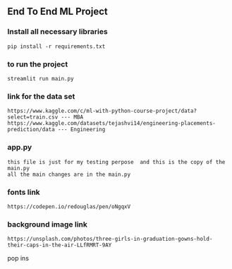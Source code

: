 ## End To End ML Project

### Install all necessary libraries
```
pip install -r requirements.txt
```

### to run the project 
```
streamlit run main.py
```

### link for the data set 
```
https://www.kaggle.com/c/ml-with-python-course-project/data?select=train.csv --- MBA
https://www.kaggle.com/datasets/tejashvi14/engineering-placements-prediction/data --- Engineering
```

### app.py
```
this file is just for my testing perpose  and this is the copy of the main.py 
all the main changes are in the main.py
```

### fonts link 
```
https://codepen.io/redouglas/pen/oNgqxV
```
### background image link  
```
https://unsplash.com/photos/three-girls-in-graduation-gowns-hold-their-caps-in-the-air-LLfRMRT-9AY
```



pop ins 


